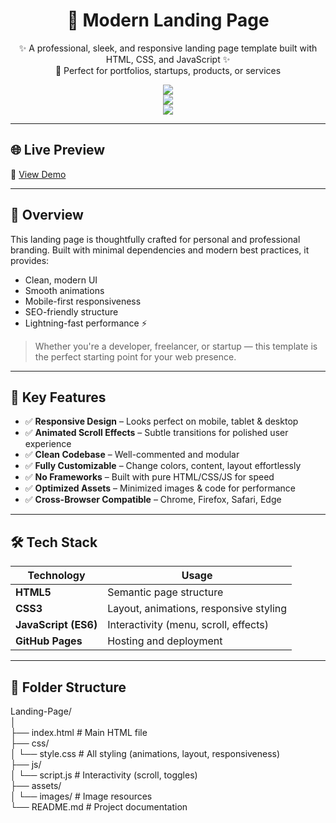 <h1 align="center">🚀 Modern Landing Page</h1>

<p align="center">
  ✨ A professional, sleek, and responsive landing page template built with HTML, CSS, and JavaScript ✨<br>
  💼 Perfect for portfolios, startups, products, or services
</p>

<p align="center">
  <a href="https://shivammaurya2002.github.io/Landing-Page" target="_blank"><img src="https://img.shields.io/badge/Live-Demo-green?style=flat-square&logo=github"></a></br>
  <img src="https://img.shields.io/github/languages/top/ShivamMaurya2002/Landing-Page?style=flat-square"></br>
  <img src="https://img.shields.io/github/last-commit/ShivamMaurya2002/Landing-Page?style=flat-square"></br>
</p>

---

## 🌐 Live Preview

🔗 [View Demo](https://shivammaurya2002.github.io/Landing-Page)

---

## 🧾 Overview

This landing page is thoughtfully crafted for personal and professional branding. Built with minimal dependencies and modern best practices, it provides:

- Clean, modern UI
- Smooth animations
- Mobile-first responsiveness
- SEO-friendly structure
- Lightning-fast performance ⚡

> Whether you're a developer, freelancer, or startup — this template is the perfect starting point for your web presence.

---

## 🎯 Key Features

- ✅ **Responsive Design** – Looks perfect on mobile, tablet & desktop  
- ✅ **Animated Scroll Effects** – Subtle transitions for polished user experience  
- ✅ **Clean Codebase** – Well-commented and modular  
- ✅ **Fully Customizable** – Change colors, content, layout effortlessly  
- ✅ **No Frameworks** – Built with pure HTML/CSS/JS for speed  
- ✅ **Optimized Assets** – Minimized images & code for performance  
- ✅ **Cross-Browser Compatible** – Chrome, Firefox, Safari, Edge  

---

## 🛠 Tech Stack

| Technology  | Usage                   |
|-------------|--------------------------|
| **HTML5**   | Semantic page structure |
| **CSS3**    | Layout, animations, responsive styling |
| **JavaScript (ES6)** | Interactivity (menu, scroll, effects) |
| **GitHub Pages** | Hosting and deployment |

---

## 📁 Folder Structure

Landing-Page/</br>
│</br>
├── index.html # Main HTML file</br>
├── css/</br>
│ └── style.css # All styling (animations, layout, responsiveness)</br>
├── js/</br>
│ └── script.js # Interactivity (scroll, toggles)</br>
├── assets/</br>
│ └── images/ # Image resources</br>
└── README.md # Project documentation</br>
